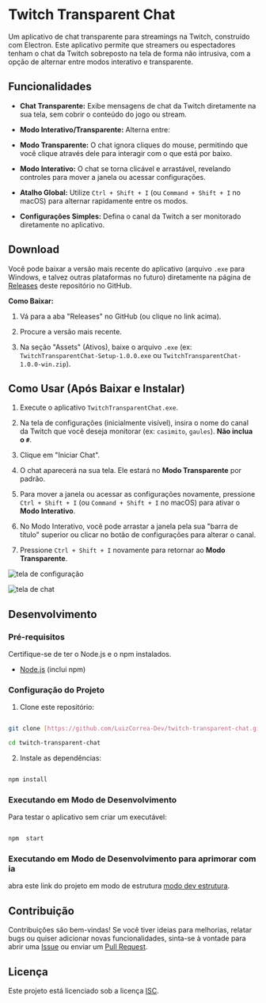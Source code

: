 # Twitch Transparent Chat

Um aplicativo de chat transparente para streamings na Twitch, construído com Electron. Este aplicativo permite que streamers ou espectadores tenham o chat da Twitch sobreposto na tela de forma não intrusiva, com a opção de alternar entre modos interativo e transparente.

## Funcionalidades

- **Chat Transparente:** Exibe mensagens de chat da Twitch diretamente na sua tela, sem cobrir o conteúdo do jogo ou stream.

- **Modo Interativo/Transparente:** Alterna entre:

- **Modo Transparente:** O chat ignora cliques do mouse, permitindo que você clique através dele para interagir com o que está por baixo.

- **Modo Interativo:** O chat se torna clicável e arrastável, revelando controles para mover a janela ou acessar configurações.

- **Atalho Global:** Utilize `Ctrl + Shift + I` (ou `Command + Shift + I` no macOS) para alternar rapidamente entre os modos.

- **Configurações Simples:** Defina o canal da Twitch a ser monitorado diretamente no aplicativo.

## Download

Você pode baixar a versão mais recente do aplicativo (arquivo `.exe` para Windows, e talvez outras plataformas no futuro) diretamente na página de [Releases](https://github.com/LuizCorrea-Dev/twitch-transparent-chat/releases) deste repositório no GitHub.

**Como Baixar:**

1. Vá para a aba "Releases" no GitHub (ou clique no link acima).

2. Procure a versão mais recente.

3. Na seção "Assets" (Ativos), baixe o arquivo `.exe` (ex: `TwitchTransparentChat-Setup-1.0.0.exe` ou `TwitchTransparentChat-1.0.0-win.zip`).

## Como Usar (Após Baixar e Instalar)

1. Execute o aplicativo `TwitchTransparentChat.exe`.

2. Na tela de configurações (inicialmente visível), insira o nome do canal da Twitch que você deseja monitorar (ex: `casimito`, `gaules`). **Não inclua o `#`**.

3. Clique em "Iniciar Chat".

4. O chat aparecerá na sua tela. Ele estará no **Modo Transparente** por padrão.

5. Para mover a janela ou acessar as configurações novamente, pressione `Ctrl + Shift + I` (ou `Command + Shift + I` no macOS) para ativar o **Modo Interativo**.

6. No Modo Interativo, você pode arrastar a janela pela sua "barra de título" superior ou clicar no botão de configurações para alterar o canal.

7. Pressione `Ctrl + Shift + I` novamente para retornar ao **Modo Transparente**.

![tela de configuração](https://i.pinimg.com/736x/39/1d/c2/391dc21d810582c72b5ca3c0f29b559b.jpg)

![tela de chat](https://i.pinimg.com/736x/94/b4/82/94b48245d6cf978a233eb1e901dfc476.jpg)

## Desenvolvimento

### Pré-requisitos

Certifique-se de ter o Node.js e o npm instalados.

- [Node.js](https://nodejs.org/) (inclui npm)

### Configuração do Projeto

1. Clone este repositório:

```bash

git clone [https://github.com/LuizCorrea-Dev/twitch-transparent-chat.git](https://github.com/LuizCorrea-Dev/twitch-transparent-chat.git)

cd twitch-transparent-chat

```

2. Instale as dependências:

```bash

npm install

```

### Executando em Modo de Desenvolvimento

Para testar o aplicativo sem criar um executável:

```bash

npm  start

```

### Executando em Modo de Desenvolvimento para aprimorar com ia

abra este link do projeto em modo de estrutura [modo dev estrutura](https://uithub.com/LuizCorrea-Dev/twitch-transparent-chat).


## Contribuição

Contribuições são bem-vindas! Se você tiver ideias para melhorias, relatar bugs ou quiser adicionar novas funcionalidades, sinta-se à vontade para abrir uma [Issue](https://github.com/LuizCorrea-Dev/twitch-transparent-chat/issues) ou enviar um [Pull Request](https://www.google.com/search?q=https://github.com/LuizCorrea-Dev/twitch-transparent-chat/pulls).

## Licença

Este projeto está licenciado sob a licença [ISC](https://www.google.com/search?q=LICENSE).
